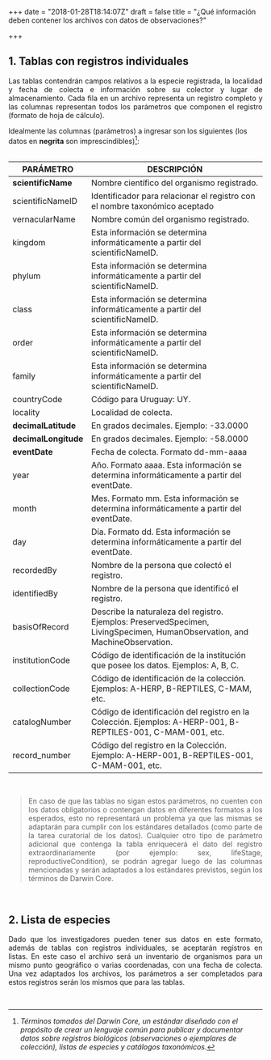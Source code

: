 +++
date = "2018-01-28T18:14:07Z"
draft = false
title = "¿Qué información deben contener los archivos con datos de observaciones?"

+++


## 1. Tablas con registros individuales  

<p style='text-align: justify;'>
Las tablas contendrán campos relativos a la especie registrada, la localidad y fecha de colecta e información sobre su colector y lugar de almacenamiento. Cada fila en un archivo representa un registro completo y las columnas representan todos los parámetros que componen el registro (formato de hoja de cálculo).
</p>


Idealmente las columnas (parámetros) a ingresar son los siguientes (los datos en __negrita__ son imprescindibles)[^1]:  
<br />


| PARÁMETRO | DESCRIPCIÓN |
|----------------------|-----------------------------------------------------------------------------------------------------------------------------|
| **scientificName** | Nombre científico del organismo registrado. |
| scientificNameID | Identificador para relacionar el registro con el nombre taxonómico aceptado |
| vernacularName | Nombre común del organismo registrado. |
| kingdom | Esta información se determina informáticamente a partir del scientificNameID. |
| phylum | Esta información se determina informáticamente a partir del scientificNameID. |
| class | Esta información se determina informáticamente a partir del scientificNameID. |
| order | Esta información se determina informáticamente a partir del scientificNameID. |
| family | Esta información se determina informáticamente a partir del scientificNameID. |
| countryCode | Código para Uruguay: UY. |
| locality | Localidad de colecta. |
| **decimalLatitude** | En grados decimales. Ejemplo: -33.0000 |
| **decimalLongitude** | En grados decimales. Ejemplo: -58.0000 |
| **eventDate** | Fecha de colecta. Formato dd-mm-aaaa |
| year | Año. Formato aaaa. Esta información se determina informáticamente a partir del eventDate. |
| month | Mes. Formato mm. Esta información se determina informáticamente a partir del eventDate. |
| day | Día. Formato dd. Esta información se determina informáticamente a partir del eventDate. |
| recordedBy | Nombre de la persona que colectó el registro. |
| identifiedBy | Nombre de la persona que identificó el registro. |
| basisOfRecord | Describe la naturaleza del registro. Ejemplos: PreservedSpecimen, LivingSpecimen, HumanObservation, and MachineObservation. |
| institutionCode | Código de identificación de la institución que posee los datos. Ejemplos: A, B, C. |
| collectionCode | Código de identificación de la colección. Ejemplos: A-HERP, B-REPTILES, C-MAM, etc. |
| catalogNumber | Código de identificación del registro en la Colección. Ejemplos: A-HERP-001, B-REPTILES-001, C-MAM-001, etc. |
| record_number | Código del registro en la Colección. Ejemplo: A-HERP-001, B-REPTILES-001, C-MAM-001, etc. |

<br />

><p style='text-align: justify;'>En caso de que las tablas no sigan estos parámetros, no cuenten con los datos obligatorios o contengan datos en diferentes formatos a los esperados, esto no representará un problema ya que las mismas se adaptarán para cumplir con los estándares detallados (como parte de la tarea curatorial de los datos). Cualquier otro tipo de parámetro adicional que contenga la tabla enriquecerá el dato del registro extraordinariamente (por ejemplo: sex, lifeStage, reproductiveCondition), se podrán agregar luego de las columnas mencionadas y serán adaptados a los estándares previstos, según los términos de Darwin Core.</p>  

<br />


## 2. Lista de especies

<p style='text-align: justify;'>
Dado que los investigadores pueden tener sus datos en este formato, además de tablas con registros individuales, se aceptarán registros en listas. En este caso el archivo será un inventario de organismos para un mismo punto geográfico o varias coordenadas, con una fecha de colecta. Una vez adaptados los archivos, los parámetros a ser completados para estos registros serán los mismos que para las tablas.
</p>  

<br />

[^1]: *Términos tomados del Darwin Core, un estándar diseñado con el propósito de crear un lenguaje común para publicar y documentar datos sobre registros biológicos (observaciones o ejemplares de colección), listas de especies y catálogos taxonómicos.* 

